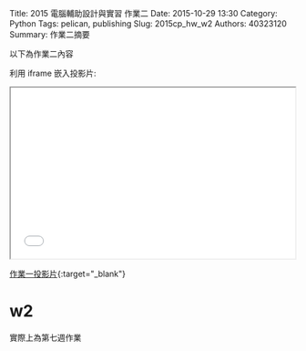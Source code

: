 Title: 2015 電腦輔助設計與實習 作業二
Date: 2015-10-29 13:30
Category: Python
Tags: pelican, publishing
Slug: 2015cp_hw_w2
Authors: 40323120
Summary: 作業二摘要

以下為作業二內容


利用 iframe 嵌入投影片:

<iframe src="40323120_cp_w1_p.html" width="500" height="300"></iframe>

[作業一投影片](40323107_cp_w2_p.html){:target="_blank"}

 w2
============

實際上為第七週作業